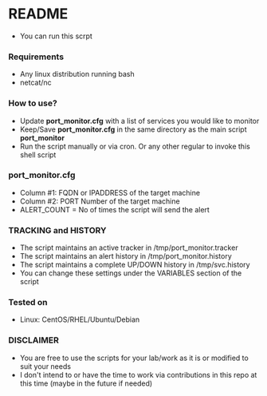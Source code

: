 # README #

* You can run this scrpt

### Requirements ###

* Any linux distribution running bash 
* netcat/nc 

### How to use? ###
* Update **port_monitor.cfg** with a list of services you would like to monitor
* Keep/Save **port_monitor.cfg** in the same directory as the main script **port_monitor** 
* Run the script manually or via cron. Or any other regular to invoke this shell script

### port_monitor.cfg ###
* Column #1: FQDN or IPADDRESS of the target machine
* Column #2: PORT Number of the target machine 
* ALERT_COUNT = No of times the script will send the alert

### TRACKING and HISTORY ###
* The script maintains an active tracker in /tmp/port_monitor.tracker
* The script maintains an alert history in /tmp/port_monitor.history
* The script maintains a complete UP/DOWN history in /tmp/svc.history
* You can change these settings under the VARIABLES section of the script

### Tested on ###
* Linux: CentOS/RHEL/Ubuntu/Debian

### DISCLAIMER ###
* You are free to use the scripts for your lab/work as it is or modified to suit your needs
* I don't intend to or have the time to work via contributions in this repo at this time (maybe in the future if needed)



